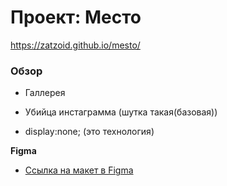 # Проект: Место
https://zatzoid.github.io/mesto/
### Обзор

* Галлерея
* Убийца инстаграмма (шутка такая(базовая))

* display:none; (это технология)


**Figma**

* [Ссылка на макет в Figma](https://www.figma.com/file/2cn9N9jSkmxD84oJik7xL7/JavaScript.-Sprint-4?node-id=0%3A1)


